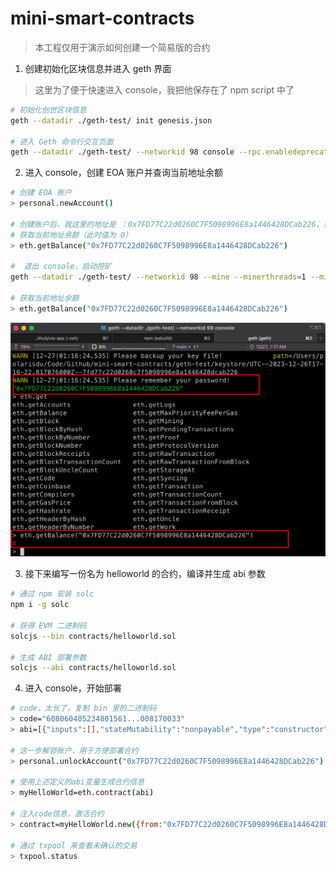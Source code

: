 # mini-smart-contracts
> 本工程仅用于演示如何创建一个简易版的合约


1. 创建初始化区块信息并进入 geth 界面
> 这里为了便于快速进入 console，我把他保存在了 npm script 中了
```bash
# 初始化创世区块信息
geth --datadir ./geth-test/ init genesis.json

# 进入 Geth 命令行交互页面
geth --datadir ./geth-test/ --networkid 98 console --rpc.enabledeprecatedpersonal
```


2. 进入 console，创建 EOA 账户并查询当前地址余额
``` bash
# 创建 EOA 账户
> personal.newAccount()

# 创建账户后，我这里的地址是 ：0x7FD77C22d0260C7F5098996E8a1446428DCab226，我们用这个人地址获取当前余额
# 获取当前地址余额（此时值为 0）
> eth.getBalance("0x7FD77C22d0260C7F5098996E8a1446428DCab226")

#  退出 console，启动挖矿
geth --datadir ./geth-test/ --networkid 98 --mine --minerthreads=1 --miner.etherbase=0x7FD77C22d0260C7F5098996E8a1446428DCab226

# 获取当前地址余额
> eth.getBalance("0x7FD77C22d0260C7F5098996E8a1446428DCab226")
```
![创建EOA账户并查看余额](images/image.png)

3. 接下来编写一份名为 helloworld 的合约，编译并生成 abi 参数
```bash
# 通过 npm 安装 solc
npm i -g solc

# 获得 EVM 二进制码
solcjs --bin contracts/helloworld.sol

# 生成 ABI 部署参数
solcjs --abi contracts/helloworld.sol
```
4. 进入 console，开始部署
```bash
# code，太长了，复制 bin 里的二进制码
> code="608060405234801561...008170033"
> abi=[{"inputs":[],"stateMutability":"nonpayable","type":"constructor"},{"inputs":[],"name":"getGreeting","outputs":[{"internalType":"string","name":"","type":"string"}],"stateMutability":"view","type":"function"},{"inputs":[],"name":"greeting","outputs":[{"internalType":"string","name":"","type":"string"}],"stateMutability":"view","type":"function"}]

# 这一步解锁账户，用于方便部署合约 
> personal.unlockAccount("0x7FD77C22d0260C7F5098996E8a1446428DCab226") 

# 使用上述定义的abi变量生成合约信息 
> myHelloWorld=eth.contract(abi) 

# 注入code信息，激活合约
> contract=myHelloWorld.new({from:"0x7FD77C22d0260C7F5098996E8a1446428DCab226",data:code,gas:1000000})

# 通过 txpool 来查看未确认的交易
> txpool.status
```

